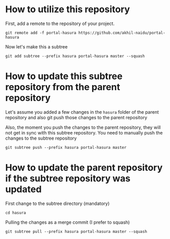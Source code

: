 # How to utilize this repository

First, add a remote to the repository of your project.

```
git remote add -f portal-hasura https://github.com/akhil-naidu/portal-hasura
```

Now let's make this a subtree

```
git add subtree --prefix hasura portal-hasura master --squash
```

# How to update this subtree repository from the parent repository

Let's assume you added a few changes in the `hasura` folder of the parent repository and also git push those changes to the parent repository

Also, the moment you push the changes to the parent repository, they will not get in sync with this subtree repository. You need to manually push the changes to the subtree repository

```
git subtree push --prefix hasura portal-hasura master
```

# How to update the parent repository if the subtree repository was updated

First change to the subtree directory (mandatory)

```
cd hasura
```

Pulling the changes as a merge commit (I prefer to squash)

```
git subtree pull --prefix hasura portal-hasura master --squash
```
